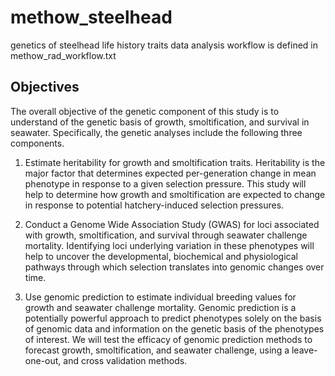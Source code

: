 # methow_steelhead
genetics of steelhead life history traits
data analysis workflow is defined in methow_rad_workflow.txt


## Objectives
The overall objective of the genetic component of this study is to understand of the genetic basis of growth, smoltification, and survival in seawater. Specifically, the genetic analyses include the following three components.   
 
1) Estimate heritability for growth and smoltification traits. Heritability is the major factor that determines expected per-generation change in mean phenotype in response to a given selection pressure. This study will help to determine how growth and smoltification are expected to change in response to potential hatchery-induced selection pressures.
 
2) Conduct a Genome Wide Association Study (GWAS) for loci associated with growth, smoltification, and survival through seawater challenge mortality. Identifying loci underlying variation in these phenotypes will help to uncover the developmental, biochemical and physiological pathways through which selection translates into genomic changes over time.
 
3) Use genomic prediction to estimate individual breeding values for growth and seawater challenge mortality. Genomic prediction is a potentially powerful approach to predict phenotypes solely on the basis of genomic data and information on the genetic basis of the phenotypes of interest. We will test the efficacy of genomic prediction methods to forecast growth, smoltification, and seawater challenge, using a leave-one-out, and cross validation methods.  
